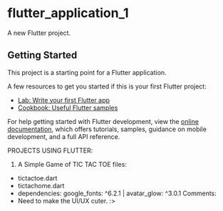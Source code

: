 # flutter_application_1

A new Flutter project.

## Getting Started

This project is a starting point for a Flutter application.

A few resources to get you started if this is your first Flutter project:

- [Lab: Write your first Flutter app](https://docs.flutter.dev/get-started/codelab)
- [Cookbook: Useful Flutter samples](https://docs.flutter.dev/cookbook)

For help getting started with Flutter development, view the
[online documentation](https://docs.flutter.dev/), which offers tutorials,
samples, guidance on mobile development, and a full API reference.


PROJECTS USING FLUTTER:

1. A Simple Game of TIC TAC TOE
files: 
  - tictactoe.dart
  - tictachome.dart
  - dependencies: google_fonts: ^6.2.1 | avatar_glow: ^3.0.1
Comments:
  - Need to make the UI/UX cuter. :>
